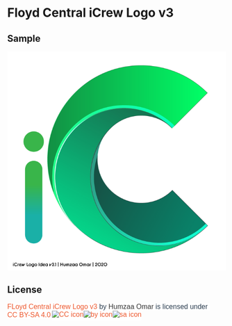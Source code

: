 <html style={font-family:system-ui;}>
  <h1>Floyd Central iCrew Logo v3</h1>

<h2>Sample</h2>
<kbd>
<img src="https://raw.githubusercontent.com/hfomar-nafcs/fchs-icrew-logo-v3/main/v3%20%5BNEW%5D%20%5BCURRENT%5D/iCrew-Logo-v3.1.png"></img>
</kbd>
<h2>License</h2>
<p><a data-v-abbe0d8e="" href="https://github.com/hfomar-nafcs/fchs-icrew-logo-v3" rel="cc:attributionURL" style='box-sizing: inherit; color: rgb(237, 89, 47); cursor: pointer; text-decoration: none; font-family: "Source Sans Pro", sans-serif; font-size: 16px; font-style: normal; font-variant-ligatures: normal; font-variant-caps: normal; font-weight: 400; letter-spacing: normal; orphans: 2; text-align: start; text-indent: 0px; text-transform: none; white-space: normal; widows: 2; word-spacing: 0px; -webkit-text-stroke-width: 0px; background-color: rgb(255, 255, 255);'><span data-v-abbe0d8e="" rel="dct:title" style="box-sizing: inherit; font-style: inherit; font-weight: inherit;">FLoyd Central iCrew Logo v3&nbsp;</span></a><span style='color: rgb(44, 62, 80); font-family: "Source Sans Pro", sans-serif; font-size: 16px; font-style: normal; font-variant-ligatures: normal; font-variant-caps: normal; font-weight: 400; letter-spacing: normal; orphans: 2; text-align: start; text-indent: 0px; text-transform: none; white-space: normal; widows: 2; word-spacing: 0px; -webkit-text-stroke-width: 0px; background-color: rgb(255, 255, 255); text-decoration-thickness: initial; text-decoration-style: initial; text-decoration-color: initial; display: inline !important; float: none;'>by&nbsp;</span><a data-v-abbe0d8e="" href="https://github.com/hfomar-nafcs" rel="cc:attributionURL" style='box-sizing: inherit; color: rgb(54, 54, 54); cursor: pointer; text-decoration: none; font-family: "Source Sans Pro", sans-serif; font-size: 16px; font-style: normal; font-variant-ligatures: normal; font-variant-caps: normal; font-weight: 400; letter-spacing: normal; orphans: 2; text-align: start; text-indent: 0px; text-transform: none; white-space: normal; widows: 2; word-spacing: 0px; -webkit-text-stroke-width: 0px; background-color: rgb(255, 255, 255);'><span data-v-abbe0d8e="" style="box-sizing: inherit; font-style: inherit; font-weight: inherit;"><span rel="cc:attributionName" style="box-sizing: inherit; font-style: inherit; font-weight: inherit;">Humzaa Omar</span></span></a><span data-v-abbe0d8e="" style='box-sizing: inherit; font-style: normal; font-weight: 400; color: rgb(44, 62, 80); font-family: "Source Sans Pro", sans-serif; font-size: 16px; font-variant-ligatures: normal; font-variant-caps: normal; letter-spacing: normal; orphans: 2; text-align: start; text-indent: 0px; text-transform: none; white-space: normal; widows: 2; word-spacing: 0px; -webkit-text-stroke-width: 0px; background-color: rgb(255, 255, 255); text-decoration-thickness: initial; text-decoration-style: initial; text-decoration-color: initial;'>&nbsp;is licensed under&nbsp;</span><a data-v-abbe0d8e="" href="https://creativecommons.org/licenses/by-sa/4.0/?ref=chooser-v1" rel="license noopener noreferrer" style='box-sizing: inherit; color: rgb(237, 89, 47); cursor: pointer; text-decoration: none; font-family: "Source Sans Pro", sans-serif; font-size: 16px; font-style: normal; font-variant-ligatures: normal; font-variant-caps: normal; font-weight: 400; letter-spacing: normal; orphans: 2; text-align: start; text-indent: 0px; text-transform: none; white-space: normal; widows: 2; word-spacing: 0px; -webkit-text-stroke-width: 0px; background-color: rgb(255, 255, 255); display: inline-block;' target="_blank">CC BY-SA 4.0</a><a class="photo-license-icons" data-v-3ca90f93="" data-v-abbe0d8e="" href="https://creativecommons.org/licenses/by-sa/4.0/?ref=chooser-v1" rel="noopener noreferrer" style='box-sizing: inherit; color: rgb(237, 89, 47); cursor: pointer; text-decoration: none; display: inline-block; white-space: nowrap; vertical-align: middle; margin-right: 3px; margin-left: 3px; height: 1.4rem !important; font-family: "Source Sans Pro", sans-serif; font-size: 16px; font-style: normal; font-variant-ligatures: normal; font-variant-caps: normal; font-weight: 400; letter-spacing: normal; orphans: 2; text-align: start; text-indent: 0px; text-transform: none; widows: 2; word-spacing: 0px; -webkit-text-stroke-width: 0px; background-color: rgb(255, 255, 255);' target="_blank"><img data-v-3ca90f93="" alt="CC icon" title="CC icon" src="https://chooser-beta.creativecommons.org/img/cc.7a093a7d.svg" class="photo-license-icon" style="box-sizing: inherit; height: 1.4rem; max-width: 100%; width: auto;"><img data-v-3ca90f93="" alt="by icon" title="by icon" src="https://chooser-beta.creativecommons.org/img/by.f6aa22c4.svg" class="photo-license-icon" style="box-sizing: inherit; height: 1.4rem; max-width: 100%; width: auto;"><img data-v-3ca90f93="" alt="sa icon" title="sa icon" src="https://chooser-beta.creativecommons.org/img/sa.67ddd908.svg" class="photo-license-icon" style="box-sizing: inherit; height: 1.4rem; max-width: 100%; width: auto;"></a></p>
<p><br></p>
</html>
